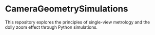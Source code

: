 # CameraGeometrySimulations
This repository explores the principles of single-view metrology and the dolly zoom effect through Python simulations.
